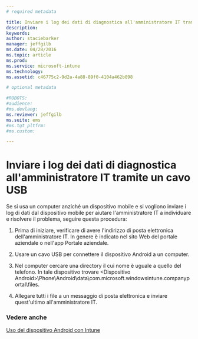```yaml
---
# required metadata

title: Inviare i log dei dati di diagnostica all'amministratore IT tramite un cavo USB | Microsoft Intune
description:
keywords:
author: staciebarker
manager: jeffgilb
ms.date: 04/28/2016
ms.topic: article
ms.prod:
ms.service: microsoft-intune
ms.technology:
ms.assetid: c46775c2-9d2a-4a88-89f0-4104a462b898

# optional metadata

#ROBOTS:
#audience:
#ms.devlang:
ms.reviewer: jeffgilb
ms.suite: ems
#ms.tgt_pltfrm:
#ms.custom:

---
```



# Inviare i log dei dati di diagnostica all'amministratore IT tramite un cavo USB

Se si usa un computer anziché un dispositivo mobile e si vogliono inviare i log di dati dal dispositivo mobile per aiutare l'amministratore IT a individuare e risolvere il problema, seguire questa procedura:

1.  Prima di iniziare, verificare di avere l'indirizzo di posta elettronica dell'amministratore IT. In genere è indicato nel sito Web del portale aziendale o nell'app Portale aziendale.

2.  Usare un cavo USB per connettere il dispositivo Android a un computer.

3.  Nel computer cercare una directory il cui nome è uguale a quello del telefono. In tale dispositivo trovare &lt;Dispositivo Android&gt;\Phone\Android\data\com.microsoft.windowsintune.companyportal\files\.

4.  Allegare tutti i file a un messaggio di posta elettronica e inviare quest'ultimo all'amministratore IT.

### Vedere anche
[Uso del dispositivo Android con Intune](using-your-android-device-with-intune.md)

<!--HONumber=May16_HO1-->


